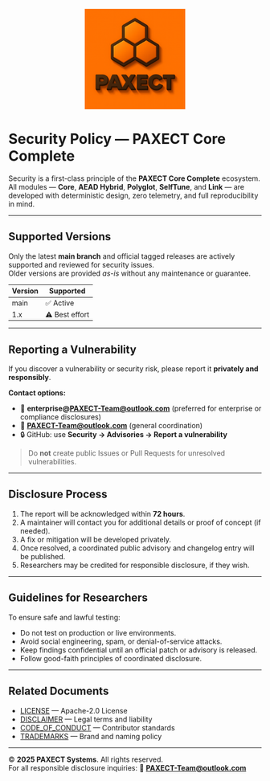 <p align="center">
  <img src="docs/ChatGPT%20Image%202%20okt%202025,%2022_22_22.png" alt="PAXECT logo" width="200"/>
</p>

# Security Policy — PAXECT Core Complete

Security is a first-class principle of the **PAXECT Core Complete** ecosystem.  
All modules — **Core**, **AEAD Hybrid**, **Polyglot**, **SelfTune**, and **Link** — are developed with deterministic design, zero telemetry, and full reproducibility in mind.

---

## Supported Versions

Only the latest **main branch** and official tagged releases are actively supported and reviewed for security issues.  
Older versions are provided *as-is* without any maintenance or guarantee.

| Version | Supported |
|----------|------------|
| main     | ✅ Active |
| 1.x      | ⚠️ Best effort |

---

## Reporting a Vulnerability

If you discover a vulnerability or security risk, please report it **privately and responsibly**.

**Contact options:**
- 📧 **enterprise@PAXECT-Team@outlook.com** (preferred for enterprise or compliance disclosures)  
- 📧 **PAXECT-Team@outlook.com** (general coordination)  
- 🔒 GitHub: use **Security → Advisories → Report a vulnerability**

> Do **not** create public Issues or Pull Requests for unresolved vulnerabilities.

---

## Disclosure Process

1. The report will be acknowledged within **72 hours**.  
2. A maintainer will contact you for additional details or proof of concept (if needed).  
3. A fix or mitigation will be developed privately.  
4. Once resolved, a coordinated public advisory and changelog entry will be published.  
5. Researchers may be credited for responsible disclosure, if they wish.

---

## Guidelines for Researchers

To ensure safe and lawful testing:

- Do not test on production or live environments.  
- Avoid social engineering, spam, or denial-of-service attacks.  
- Keep findings confidential until an official patch or advisory is released.  
- Follow good-faith principles of coordinated disclosure.

---

## Related Documents

- [LICENSE](./LICENSE) — Apache-2.0 License  
- [DISCLAIMER](./DISCLAIMER.md) — Legal terms and liability  
- [CODE_OF_CONDUCT](./CODE_OF_CONDUCT.md) — Contributor standards  
- [TRADEMARKS](./TRADEMARKS.md) — Brand and naming policy  

---

© **2025 PAXECT Systems**. All rights reserved.  
For all responsible disclosure inquiries: 📧 **PAXECT-Team@outlook.com**
